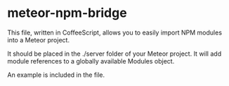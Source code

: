 meteor-npm-bridge
=================

This file, written in CoffeeScript, allows you to easily import NPM modules into a Meteor project.

It should be placed in the ./server folder of your Meteor project. It will add module references to a globally available Modules object.

An example is included in the file. 
